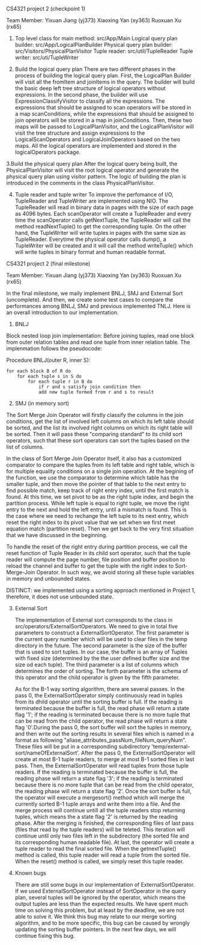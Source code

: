 CS4321 project 2 (checkpoint 1)

Team Member: Yixuan Jiang  (yj373) 
                        Xiaoxing Yan  (xy363)
                        Ruoxuan Xu   (rx65)
                        
1. Top level class for main method: src/App/Main
    Logical query plan builder: src/App/LogicalPlanBuilder
    Physical query plan builder: src/Visitors/PhysicalPlanVisitor
    Tuple reader: src/util/TupleReader
    Tuple writer: src/uti/TupleWriter
    

2. Build the logical query plan
	There are two different phases in the process of building the logical query plan. First, the LogicalPlan Builder will visit all the fromItem and joinItems in the query. The builder will build the basic deep left tree structure of logical operators without expressions. In the second phase, the builder will use ExpressionClassifyVisitor to classify all the expressions. The expressions that should be assigned to scan operators will be stored in a map scanConditions, while the expressions that should be assigned to join operators will be stored in a map in joinConditions. Then, these two maps will be passed to LogicalPlanVisitor, and the LogicalPlanVisitor will visit the tree structure and assign expressions to the LogicalScanOperators and LogicalJoinOperators based on the two maps. All the logical operators are implemented and stored in the logicalOperators package.
    
3.Build the physical query plan
	After the logical query being built, the PhysicalPlanVisitor will visit the root logical operator and generate the physical query plan using visitor pattern. The logic of building the plan is introduced in the comments in the class PhysicalPlanVisitor.

4. Tuple reader and tuple writer
        To improve the perfomance of I/O, TupleReader and TupleWriter are implemented using NIO. The TupleReader will 
read in binary data in pages with the size of each page as 4096 bytes. Each scanOperator will create a TupleReader and every time the scanOperator calls getNextTuple, the TupleReader will call the method readNextTuple() to get the corresponding tuple. On the other hand, the TupleWriter will write tuples in pages with the same size as TupleReader. Everytime the physical operator calls dump(), a TupleWriter will be created and it will call the method writeTuple() which will write tuples in binary format and human readable format.


CS4321 project 2 (final milestone)

Team Member: Yixuan Jiang  (yj373) 
                        Xiaoxing Yan  (xy363)
                        Ruoxuan Xu   (rx65)
                        
In the final milestone, we maily implement BNLJ, SMJ and External Sort (uncomplete). And then, we create some test cases to compare the performances among 
BNLJ, SMJ and previous implemented TNLJ. Here is an overall introduction to our implementation.

1. BNLJ

Block nested loop join implementation:
Before joining tuples, read one block from outer relation tables and read one tuple from inner relation table. 
The implenmation follows the pseudocode:

Procedure BNLJ(outer R, inner S):

    for each block B of R do
        for each tuple s in S do
            for each tuple r in B do
                if r and s satisfy join condition then
                add new tuple formed from r and s to result


2. SMJ (in memory sort)

The Sort Merge Join Operator will firstly classify the columns in the join conditions, get the list of involved left columns on which its left table should be sorted, and the list its involved right columns on which its right table will be sorted. Then it will pass these "comparing standard" to its child sort operators, such that these sort operators can sort the tuples based on the list of columns.

In the class of Sort Merge Join Operator itself, it also has a customized comparator to compare the tuples from its left table and right table, which  is for multiple equality conditions on a single join operation. At the begining of the function, we use the comparator to determine which table has the smaller tuple, and then move the pointer of that table to the next entry to find possible match, keep track of right entry index, until the first match is found. At this time, we set pivot to be as the right tuple index, and begin the partition process. While left tuple is equal to right tuple, we move the right entry to the next and hold the left entry, until a mismatch is found. This is the case where we need to rechange the left tuple to its next entry, which reset the right index to its pivot value that we set when we first meet equation match (partition reset). Then we get back to the very first situation that we have discussed in the beginning.

To  handle the reset of the right entry during partition process, we call the reset function of Tuple Reader in its child sort operator, such that the tuple reader will compute the page number, file position and buffer position to reload the channel and buffer to get the tuple with the right index to Sort-Merge-Join Operator. In such way, we avoid storing all these tuple variables in memory and  unbounded states.

DISTINCT: we implemented using a sorting approach mentioned in Project 1, therefore, it does not use unbounded state.

3. External Sort

    The implementation of External sort corresponds to the class in src/operators/ExternalSortOperators. We need to give in total five parameters to construct a 
    ExternalSortOperator. The first parameter is the current query number which will be used to clear files in the temp directory in the future. The second parameter 
    is the size of the buffer that is used to sort tuples. In our case, the buffer is an array of Tuples with fixed size (determined by the the user defined buffer size and 
    the size od each tuple). The third parameter is a list of columns which determines the order of sorting. The forth parameter is the schema of this operator and 
    the child operator is given by the fifth parameter. 
    
    As for the B-1 way sorting algorithm, there are several passes. In the pass 0, the ExternalSortOperator simply continuously read in tuples from its dhild operator 
    until the sorting buffer is full. If the reading is terminated because the buffer is full, the read phase will return a state flag '1'; if the reading is terminated because 
    there is no more tuple that can be read from the child operator, the read phase will return a state flag '0'.During the pass 0, the sort buffer will sort the tuples in 
    memory, and then write out the sorting results in several files which is named in a format as following "aliase_attributes_passNum_fileNum_queryNum". These 
    files will be put in a corresponding subdirectory 'temp/external-sort/nameOfExternalSort'. After the pass 0,  the ExternalSortOperator will create at most B-1 
    tuple readers, to merge at most B-1 sorted files in last pass. Then, the ExternalSortOperator will read tuples from those tuple readers. If the reading is 
    terminated because the buffer is full, the reading phase will return a state flag '3'; if the reading is terminated because there is no more tuple that can be read 
    from the child operator, the reading phase will return a state flag '2'. Once the sort buffer is full, the operator will execute a mergesort() method which will merge 
    the currently sorted B-1 tuple arrays and write them into a file. And the merge process will continue untill all the tuple readers stop returning tuples, which
    means the a state flag '2' is returned by the reading phase. After the merging is finished, the corresponding files of last pass (files that read by the tuple readers)
    will be teleted. This iteration will continue until only two files left in the subdirectory (the sorted file and its corresponding human readable file). At last, the 
    operator will create a tuple reader to read the final sorted file. When the getnextTuple() method is called, this tuple reader will read a tuple from the sorted file.
    When the reset() method is called, we simply reset this tuple reader.


4. Known bugs

    There are still some bugs in our implementation of ExternalSortOperator. If we used ExternalSortOperator instead of SortOperator in the query plan, several 
    tuples will be ignored by the operator, which means the output tuples are less than the expected results. We have spent much time on solving this problem, but 
    at least by the deadline, we are not able to solve it. We think this bug may relate to our merge sorting algorithm, and to be more specific, this bug can be 
    caused by wrongly updating the sorting buffer pointers. In the next few days, we will continue fixing this bug.



